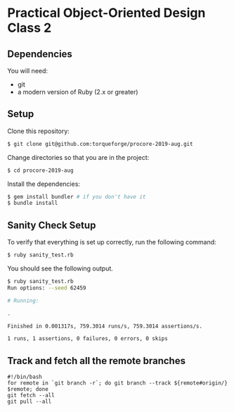 # Practical Object-Oriented Design Class 2

## Dependencies

You will need:

* git
* a modern version of Ruby (2.x or greater)

## Setup

Clone this repository:

```bash
$ git clone git@github.com:torqueforge/procore-2019-aug.git
```

Change directories so that you are in the project:

```bash
$ cd procore-2019-aug
```

Install the dependencies:

```bash
$ gem install bundler # if you don't have it
$ bundle install
```

## Sanity Check Setup

To verify that everything is set up correctly, run the following command:

```bash
$ ruby sanity_test.rb
```

You should see the following output.
```bash
$ ruby sanity_test.rb
Run options: --seed 62459

# Running:

.

Finished in 0.001317s, 759.3014 runs/s, 759.3014 assertions/s.

1 runs, 1 assertions, 0 failures, 0 errors, 0 skips
```

## Track and fetch all the remote branches

    #!/bin/bash
    for remote in `git branch -r`; do git branch --track ${remote#origin/} $remote; done
    git fetch --all
    git pull --all
